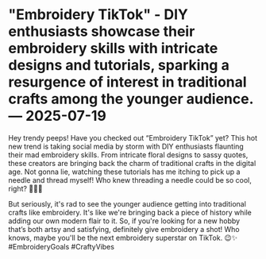 # "Embroidery TikTok" - DIY enthusiasts showcase their embroidery skills with intricate designs and tutorials, sparking a resurgence of interest in traditional crafts among the younger audience. — 2025-07-19

Hey trendy peeps! Have you checked out “Embroidery TikTok” yet? This hot new trend is taking social media by storm with DIY enthusiasts flaunting their mad embroidery skills. From intricate floral designs to sassy quotes, these creators are bringing back the charm of traditional crafts in the digital age. Not gonna lie, watching these tutorials has me itching to pick up a needle and thread myself! Who knew threading a needle could be so cool, right? 🧵💁‍♀️

But seriously, it's rad to see the younger audience getting into traditional crafts like embroidery. It's like we're bringing back a piece of history while adding our own modern flair to it. So, if you're looking for a new hobby that’s both artsy and satisfying, definitely give embroidery a shot! Who knows, maybe you'll be the next embroidery superstar on TikTok. 😉✨ #EmbroideryGoals #CraftyVibes